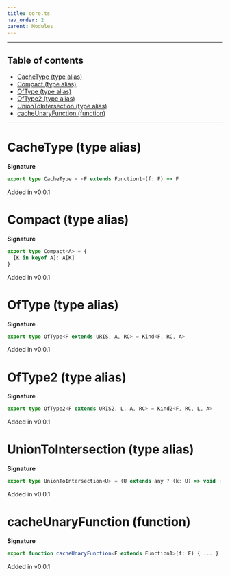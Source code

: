 ```yaml
---
title: core.ts
nav_order: 2
parent: Modules
---
```


---

<h2 class="text-delta">Table of contents</h2>

- [CacheType (type alias)](#cachetype-type-alias)
- [Compact (type alias)](#compact-type-alias)
- [OfType (type alias)](#oftype-type-alias)
- [OfType2 (type alias)](#oftype2-type-alias)
- [UnionToIntersection (type alias)](#uniontointersection-type-alias)
- [cacheUnaryFunction (function)](#cacheunaryfunction-function)

---

# CacheType (type alias)

**Signature**

```ts
export type CacheType = <F extends Function1>(f: F) => F
```

Added in v0.0.1

# Compact (type alias)

**Signature**

```ts
export type Compact<A> = {
  [K in keyof A]: A[K]
}
```

Added in v0.0.1

# OfType (type alias)

**Signature**

```ts
export type OfType<F extends URIS, A, RC> = Kind<F, RC, A>
```

Added in v0.0.1

# OfType2 (type alias)

**Signature**

```ts
export type OfType2<F extends URIS2, L, A, RC> = Kind2<F, RC, L, A>
```

Added in v0.0.1

# UnionToIntersection (type alias)

**Signature**

```ts
export type UnionToIntersection<U> = (U extends any ? (k: U) => void : never) extends (k: infer I) => void ? I : never
```

Added in v0.0.1

# cacheUnaryFunction (function)

**Signature**

```ts
export function cacheUnaryFunction<F extends Function1>(f: F) { ... }
```

Added in v0.0.1
